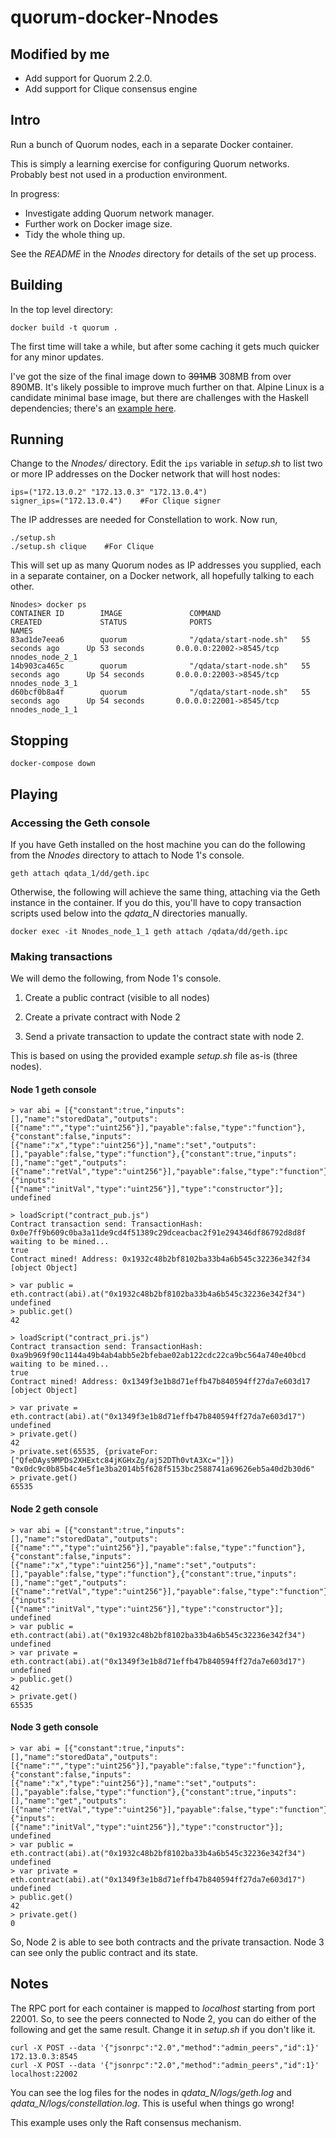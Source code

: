 # quorum-docker-Nnodes

## Modified by me
  * Add support for Quorum 2.2.0.
  * Add support for Clique consensus engine

## Intro

Run a bunch of Quorum nodes, each in a separate Docker container.

This is simply a learning exercise for configuring Quorum networks. Probably best not used in a production environment.

In progress:

  * Investigate adding Quorum network manager.
  * Further work on Docker image size.
  * Tidy the whole thing up.

See the *README* in the *Nnodes* directory for details of the set up process.

## Building

In the top level directory:

    docker build -t quorum .
    
The first time will take a while, but after some caching it gets much quicker for any minor updates.

I've got the size of the final image down to ~~391MB~~ 308MB from over 890MB. It's likely possible to improve much further on that.  Alpine Linux is a candidate minimal base image, but there are challenges with the Haskell dependencies; there's an [example here](https://github.com/jpmorganchase/constellation/blob/master/build-linux-static.dockerfile).

## Running

Change to the *Nnodes/* directory. Edit the `ips` variable in *setup.sh* to list two or more IP addresses on the Docker network that will host nodes:

    ips=("172.13.0.2" "172.13.0.3" "172.13.0.4")
    signer_ips=("172.13.0.4")    #For Clique signer

The IP addresses are needed for Constellation to work. Now run,

    ./setup.sh
    ./setup.sh clique    #For Clique
    
This will set up as many Quorum nodes as IP addresses you supplied, each in a separate container, on a Docker network, all hopefully talking to each other.

    Nnodes> docker ps
    CONTAINER ID        IMAGE               COMMAND                  CREATED             STATUS              PORTS                     NAMES
    83ad1de7eea6        quorum              "/qdata/start-node.sh"   55 seconds ago      Up 53 seconds       0.0.0.0:22002->8545/tcp   nnodes_node_2_1
    14b903ca465c        quorum              "/qdata/start-node.sh"   55 seconds ago      Up 54 seconds       0.0.0.0:22003->8545/tcp   nnodes_node_3_1
    d60bcf0b8a4f        quorum              "/qdata/start-node.sh"   55 seconds ago      Up 54 seconds       0.0.0.0:22001->8545/tcp   nnodes_node_1_1

## Stopping

    docker-compose down
  
## Playing

### Accessing the Geth console

If you have Geth installed on the host machine you can do the following from the *Nnodes* directory to attach to Node 1's console.

    geth attach qdata_1/dd/geth.ipc

Otherwise, the following will achieve the same thing, attaching via the Geth instance in the container.  If you do this, you'll have to copy transaction scripts used below into the *qdata_N* directories manually.

    docker exec -it Nnodes_node_1_1 geth attach /qdata/dd/geth.ipc

### Making transactions

We will demo the following, from Node 1's console.

1. Create a public contract (visible to all nodes)

2. Create a private contract with Node 2

3. Send a private transaction to update the contract state with node 2.

This is based on using the provided example *setup.sh* file as-is (three nodes).

#### Node 1 geth console

    > var abi = [{"constant":true,"inputs":[],"name":"storedData","outputs":[{"name":"","type":"uint256"}],"payable":false,"type":"function"},{"constant":false,"inputs":[{"name":"x","type":"uint256"}],"name":"set","outputs":[],"payable":false,"type":"function"},{"constant":true,"inputs":[],"name":"get","outputs":[{"name":"retVal","type":"uint256"}],"payable":false,"type":"function"},{"inputs":[{"name":"initVal","type":"uint256"}],"type":"constructor"}];
    undefined

    > loadScript("contract_pub.js")
    Contract transaction send: TransactionHash: 0x0e7ff9b609c0ba3a11de9cd4f51389c29dceacbac2f91e294346df86792d8d8f waiting to be mined...
    true
    Contract mined! Address: 0x1932c48b2bf8102ba33b4a6b545c32236e342f34
    [object Object]

    > var public = eth.contract(abi).at("0x1932c48b2bf8102ba33b4a6b545c32236e342f34")
    undefined
    > public.get()
    42

    > loadScript("contract_pri.js")
    Contract transaction send: TransactionHash: 0xa9b969f90c1144a49b4ab4abb5e2bfebae02ab122cdc22ca9bc564a740e40bcd waiting to be mined...
    true
    Contract mined! Address: 0x1349f3e1b8d71effb47b840594ff27da7e603d17
    [object Object]

    > var private = eth.contract(abi).at("0x1349f3e1b8d71effb47b840594ff27da7e603d17")
    undefined
    > private.get()
    42
    > private.set(65535, {privateFor: ["QfeDAys9MPDs2XHExtc84jKGHxZg/aj52DTh0vtA3Xc="]})
    "0x0dc9c0b85b4c4e5f1e3ba2014b5f628f5153bc2588741a69626eb5a40d2b30d6"
    > private.get()
    65535

#### Node 2 geth console

    > var abi = [{"constant":true,"inputs":[],"name":"storedData","outputs":[{"name":"","type":"uint256"}],"payable":false,"type":"function"},{"constant":false,"inputs":[{"name":"x","type":"uint256"}],"name":"set","outputs":[],"payable":false,"type":"function"},{"constant":true,"inputs":[],"name":"get","outputs":[{"name":"retVal","type":"uint256"}],"payable":false,"type":"function"},{"inputs":[{"name":"initVal","type":"uint256"}],"type":"constructor"}];
    undefined
    > var public = eth.contract(abi).at("0x1932c48b2bf8102ba33b4a6b545c32236e342f34")
    undefined
    > var private = eth.contract(abi).at("0x1349f3e1b8d71effb47b840594ff27da7e603d17")
    undefined
    > public.get()
    42
    > private.get()
    65535

#### Node 3 geth console

    > var abi = [{"constant":true,"inputs":[],"name":"storedData","outputs":[{"name":"","type":"uint256"}],"payable":false,"type":"function"},{"constant":false,"inputs":[{"name":"x","type":"uint256"}],"name":"set","outputs":[],"payable":false,"type":"function"},{"constant":true,"inputs":[],"name":"get","outputs":[{"name":"retVal","type":"uint256"}],"payable":false,"type":"function"},{"inputs":[{"name":"initVal","type":"uint256"}],"type":"constructor"}];
    undefined
    > var public = eth.contract(abi).at("0x1932c48b2bf8102ba33b4a6b545c32236e342f34")
    undefined
    > var private = eth.contract(abi).at("0x1349f3e1b8d71effb47b840594ff27da7e603d17")
    undefined
    > public.get()
    42
    > private.get()
    0

So, Node 2 is able to see both contracts and the private transaction. Node 3 can see only the public contract and its state.

## Notes

The RPC port for each container is mapped to *localhost* starting from port 22001. So, to see the peers connected to Node 2, you can do either of the following and get the same result. Change it in *setup.sh* if you don't like it.

    curl -X POST --data '{"jsonrpc":"2.0","method":"admin_peers","id":1}' 172.13.0.3:8545
    curl -X POST --data '{"jsonrpc":"2.0","method":"admin_peers","id":1}' localhost:22002

You can see the log files for the nodes in *qdata_N/logs/geth.log* and *qdata_N/logs/constellation.log*.  This is useful when things go wrong!

This example uses only the Raft consensus mechanism.

